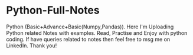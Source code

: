 # Python-Full-Notes
Python (Basic+Advance+Basic(Numpy,Pandas)). Here I'm Uploading Python related Notes with examples. Read, Practise and Enjoy with python coding. If have queries related to notes then feel free to msg me on LinkedIn. Thank you!
